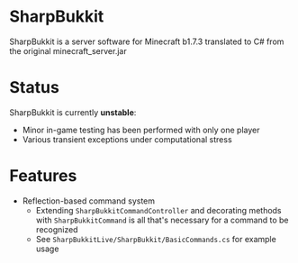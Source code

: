 # SharpBukkit

SharpBukkit is a server software for Minecraft b1.7.3 translated to C# from the original minecraft_server.jar

# Status

SharpBukkit is currently **unstable**:

* Minor in-game testing has been performed with only one player
* Various transient exceptions under computational stress

# Features
* Reflection-based command system
    * Extending `SharpBukkitCommandController` and decorating methods with `SharpBukkitCommand` is all that's necessary for a command to be recognized
    * See `SharpBukkitLive/SharpBukkit/BasicCommands.cs` for example usage